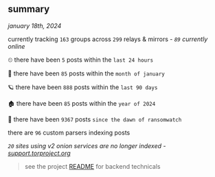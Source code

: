 
## summary
_january 18th, 2024_

currently tracking `163` groups across `299` relays & mirrors - _`89` currently online_

⏲ there have been `5` posts within the `last 24 hours`

🦈 there have been `85` posts within the `month of january`

🪐 there have been `888` posts within the `last 90 days`

🏚 there have been `85` posts within the `year of 2024`

🦕 there have been `9367` posts `since the dawn of ransomwatch`

there are `96` custom parsers indexing posts

_`20` sites using v2 onion services are no longer indexed - [support.torproject.org](https://support.torproject.org/onionservices/v2-deprecation/)_

> see the project [README](https://github.com/joshhighet/ransomwatch#ransomwatch--) for backend technicals
